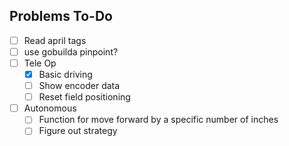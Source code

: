 
## Problems To-Do

- [ ] Read april tags
- [ ] use gobuilda pinpoint?
- [ ] Tele Op
  - [x] Basic driving
  - [ ] Show encoder data
  - [ ] Reset field positioning
- [ ] Autonomous
  - [ ] Function for move forward by a specific number of inches
  - [ ] Figure out strategy